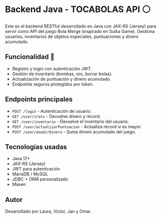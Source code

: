
# Backend Java - TOCABOLAS API ⚪

Este es el backend RESTful desarrollado en Java con JAX-RS (Jersey) para servir como API del juego Bola Merge (inspirado en Suika Game). Gestiona usuarios, inventarios de objetos especiales, puntuaciones y dinero acumulado.

## Funcionalidad 🧠
- Registro y login con autenticación JWT.
- Gestión de inventario (bombas, oro, borrar bolas).
- Actualización de puntuación y dinero acumulado.
- Endpoints seguros protegidos por token.

## Endpoints principales
- `POST /login` - Autenticación de usuario.
- `GET /user/stats` - Devuelve dinero y récord.
- `GET /user/inventario` - Devuelve el inventario del usuario.
- `POST /user/actualizarPuntuacion` - Actualiza récord si es mayor.
- `POST /user/anadirDinero` - Suma dinero acumulado del juego.

## Tecnologías usadas
- Java 17+
- JAX-RS (Jersey)
- JWT para autenticación
- MariaDB / MySQL
- JDBC + ORM personalizado
- Maven


## Autor
Desarrollado por Laura, Victor, Jan y Omar. 


